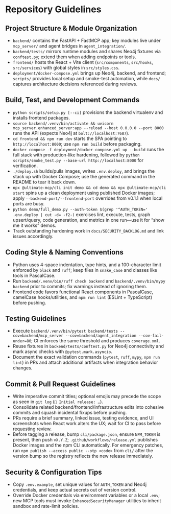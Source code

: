 # Repository Guidelines

## Project Structure & Module Organization
- `backend/` contains the FastAPI + FastMCP app; key modules live under `mcp_server/` and agent bridges in `agent_integration/`.
- `backend/tests/` mirrors runtime modules and shares Neo4j fixtures via `conftest.py`; extend them when adding endpoints or tools.
- `frontend/` hosts the React + Vite client (`src/components`, `src/hooks`, `src/services`) with global styles in `src/styles.css`.
- `deployment/docker-compose.yml` brings up Neo4j, backend, and frontend; `scripts/` provides local setup and smoke-test automation, while `docs/` captures architecture decisions referenced during reviews.

## Build, Test, and Development Commands
- `python scripts/setup.py [--ci]` provisions the backend virtualenv and installs frontend packages.
- `source backend/.venv/bin/activate && uvicorn mcp_server.enhanced_server:app --reload --host 0.0.0.0 --port 8000` runs the API (expects Neo4j at `bolt://localhost:7687`).
- `cd frontend && npm run dev` starts the SPA pointing to `http://localhost:8000`; use `npm run build` before packaging.
- `docker compose -f deployment/docker-compose.yml up --build` runs the full stack with production-like hardening, followed by `python scripts/smoke_test.py --base-url http://localhost:8000` for verification.
- `./deploy.sh` builds/pulls images, writes `.env.deploy`, and brings the stack up with Docker Compose; use the generated command in the README to tear it back down.
- `npx @ultimate-mcp/cli init demo && cd demo && npx @ultimate-mcp/cli start` spins up a clean deployment using published Docker images; apply `--backend-port/--frontend-port` overrides from v0.1.1 when local ports are busy.
- `python demo/full_demo.py --auth-token $(grep '^AUTH_TOKEN=' .env.deploy | cut -d= -f2-)` exercises lint, execute, tests, graph upsert/query, code generation, and metrics in one run—use it for “show me it works” demos.
- Track outstanding hardening work in `docs/SECURITY_BACKLOG.md` and link issues accordingly.

## Coding Style & Naming Conventions
- Python uses 4-space indentation, type hints, and a 100-character limit enforced by `black` and `ruff`; keep files in `snake_case` and classes like tools in PascalCase.
- Run `backend/.venv/bin/ruff check backend` and `backend/.venv/bin/mypy backend` prior to commits; fix warnings instead of ignoring them.
- Frontend code favors functional React components in PascalCase, camelCase hooks/utilities, and `npm run lint` (ESLint + TypeScript) before pushing.

## Testing Guidelines
- Execute `backend/.venv/bin/pytest backend/tests --cov=backend/mcp_server --cov=backend/agent_integration --cov-fail-under=80`; CI enforces the same threshold and produces `coverage.xml`.
- Reuse fixtures in `backend/tests/conftest.py` for Neo4j connectivity and mark async checks with `@pytest.mark.asyncio`.
- Document the exact validation commands (`pytest`, `ruff`, `mypy`, `npm run lint`) in PRs and attach additional artifacts when integration behavior changes.

## Commit & Pull Request Guidelines
- Write imperative commit titles; optional emojis may precede the scope as seen in `git log` (`🚀 Initial release: …`).
- Consolidate related backend/frontend/infrastructure edits into cohesive commits and squash incidental fixups before pushing.
- PRs require a brief summary, linked issue, testing evidence, and UI screenshots when React work alters the UX; wait for CI to pass before requesting review.
- Before tagging a release, bump `cli/package.json`, ensure `NPM_TOKEN` is present, then push `vX.Y.Z`; `.github/workflows/release.yml` publishes Docker images and the npm CLI automatically. For emergency patches, run `npm publish --access public --otp <code>` from `cli/` after the version bump so the registry reflects the new release immediately.

## Security & Configuration Tips
- Copy `.env.example`, set unique values for `AUTH_TOKEN` and Neo4j credentials, and keep actual secrets out of version control.
- Override Docker credentials via environment variables or a local `.env`; new MCP tools must invoke `EnhancedSecurityManager` utilities to inherit sandbox and rate-limit policies.
